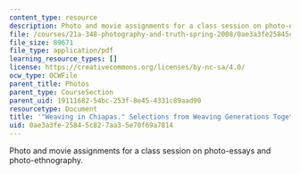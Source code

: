 ```yaml
---
content_type: resource
description: Photo and movie assignments for a class session on photo-essays and photo-ethnography.
file: /courses/21a-348-photography-and-truth-spring-2008/0ae3a3fe25845c827aa35e70f69a7814_MIT21A_348S08_chiapas.pdf
file_size: 89671
file_type: application/pdf
learning_resource_types: []
license: https://creativecommons.org/licenses/by-nc-sa/4.0/
ocw_type: OCWFile
parent_title: Photos
parent_type: CourseSection
parent_uid: 19111682-54bc-253f-8e45-4331c89aad90
resourcetype: Document
title: '"Weaving in Chiapas." Selections from Weaving Generations Together.'
uid: 0ae3a3fe-2584-5c82-7aa3-5e70f69a7814
---
```

Photo and movie assignments for a class session on photo-essays and photo-ethnography.
